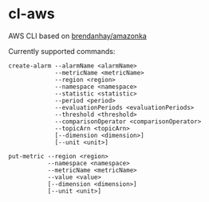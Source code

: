 cl-aws
=======

AWS CLI based on [brendanhay/amazonka](https://github.com/brendanhay/amazonka)

Currently supported commands:

```
create-alarm --alarmName <alarmName>
             --metricName <metricName>
             --region <region>
             --namespace <namespace>
             --statistic <statistic>
             --period <period>
             --evaluationPeriods <evaluationPeriods>
             --threshold <threshold>
             --comparisonOperator <comparisonOperator>
             --topicArn <topicArn>
             [--dimension <dimension>]
             [--unit <unit>]
```
```
put-metric --region <region>
           --namespace <namespace>
           --metricName <metricName>
           --value <value>
           [--dimension <dimension>]
           [--unit <unit>]
```
